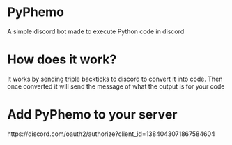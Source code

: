 # PyPhemo
A simple discord bot made to execute Python code in discord

# How does it work?
It works by sending triple backticks to discord to convert it into code. Then once converted it will send the message of what the output is for your code

# Add PyPhemo to your server
<div style="display: inline">https://discord.com/oauth2/authorize?client_id=1384043071867584604</div>
